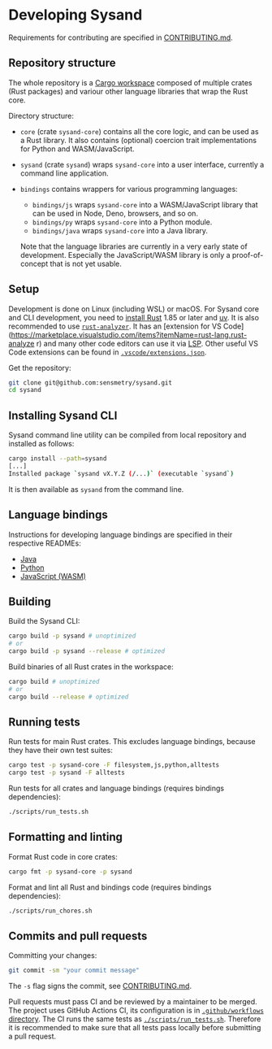 # Developing Sysand

Requirements for contributing are specified in [CONTRIBUTING.md](CONTRIBUTING.md).

## Repository structure

The whole repository is a [Cargo
workspace](https://doc.rust-lang.org/cargo/reference/workspaces.html) composed
of multiple crates (Rust packages) and variour other language libraries that
wrap the Rust core.

Directory structure:

- `core` (crate `sysand-core`) contains all the core logic, and can be used as
  a Rust library. It also contains (optional) coercion trait implementations for
  Python and WASM/JavaScript.
- `sysand` (crate `sysand`) wraps `sysand-core` into a user interface, currently
  a command line application.
- `bindings` contains wrappers for various programming languages:

  - `bindings/js` wraps `sysand-core` into a WASM/JavaScript library that can be
    used in Node, Deno, browsers, and so on.
  - `bindings/py` wraps `sysand-core` into a Python module.
  - `bindings/java` wraps `sysand-core` into a Java library.

  Note that the language libraries are currently in a very early state of
  development. Especially the JavaScript/WASM library is only a proof-of-concept
  that is not yet usable.

## Setup

Development is done on Linux (including WSL) or macOS. For Sysand core and CLI
development, you need to [install Rust](https://rust-lang.org/tools/install/)
1.85 or later and [uv](https://docs.astral.sh/uv/). It is also recommended
to use [`rust-analyzer`](https://github.com/rust-lang/rust-analyzer).
It has an [extension for VS
Code](https://marketplace.visualstudio.com/items?itemName=rust-lang.rust-analyze
r) and many other code editors can use it via
[LSP](https://microsoft.github.io/language-server-protocol/).
Other useful VS Code extensions can be found in
[`.vscode/extensions.json`](.vscode/extensions.json).

Get the repository:
```sh
git clone git@github.com:sensmetry/sysand.git
cd sysand
```

## Installing Sysand CLI

Sysand command line utility can be compiled from local repository and
installed as follows:
```sh
cargo install --path=sysand
[...]
Installed package `sysand vX.Y.Z (/...)` (executable `sysand`)
```
It is then available as `sysand` from the command line.

## Language bindings

Instructions for developing language bindings are specified in
their respective READMEs:

- [Java](bindings/java/README.md)
- [Python](bindings/py/README.md)
- [JavaScript (WASM)](bindings/js/README.md)

## Building

Build the Sysand CLI:
```sh
cargo build -p sysand # unoptimized
# or
cargo build -p sysand --release # optimized
```

Build binaries of all Rust crates in the workspace:
```sh
cargo build # unoptimized
# or
cargo build --release # optimized
```

## Running tests

Run tests for main Rust crates. This excludes language bindings, because they
have their own test suites:
```sh
cargo test -p sysand-core -F filesystem,js,python,alltests
cargo test -p sysand -F alltests
```

Run tests for all crates and language bindings (requires bindings dependencies):
```sh
./scripts/run_tests.sh
```

## Formatting and linting

Format Rust code in core crates:
```sh
cargo fmt -p sysand-core -p sysand
```

Format and lint all Rust and bindings code (requires bindings dependencies):
```sh
./scripts/run_chores.sh
```

## Commits and pull requests

Committing your changes:
```sh
git commit -sm "your commit message"
```
The `-s` flag signs the commit, see [CONTRIBUTING.md](CONTRIBUTING.md).

Pull requests must pass CI and be reviewed by a maintainer to be
merged. The project uses GitHub Actions CI, its configuration is in
[`.github/workflows` directory](.github/workflows). The CI runs the same tests
as [`./scripts/run_tests.sh`](scripts/run_tests.sh). Therefore it is recommended
to make sure that all tests pass locally before submitting a pull request.
